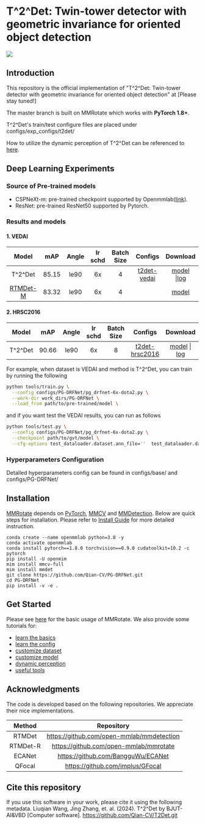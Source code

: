 # T^2^Det: Twin-tower detector with geometric invariance for oriented object detection

![](docs/Figure/Fig1.png)

## Introduction

This repository is the official implementation of "T^2^Det: Twin-tower detector with geometric invariance for oriented object detection" at [Please stay tuned!]

The master branch is built on MMRotate which works with **PyTorch 1.8+**.

T^2^Det's train/test configure files are placed under configs/exp_configs/t2det/

How to utilize the dynamic perception of T^2^Det can be referenced to [here](docs/en/tutorials/dynamic_perception.md).

## Deep Learning Experiments

### Source of Pre-trained models

* CSPNeXt-m: pre-trained checkpoint supported by Openmmlab([link](https://download.openmmlab.com/mmdetection/v3.0/rtmdet/cspnext_rsb_pretrain/cspnext-m_8xb256-rsb-a1-600e_in1k-ecb3bbd9.pth)).
* ResNet: pre-trained ResNet50 supported by Pytorch.

### Results and models


#### 1. VEDAI

|                    Model                     |  mAP  | Angle | lr schd | Batch Size |                           Configs                            |                           Download                           |
| :------------------------------------------: | :---: | :---: | :-----: | :--------: | :----------------------------------------------------------: | :----------------------------------------------------------: |
|                   T^2^Det                    | 85.15 | le90  |   6x    |     4      | [t2det-vedai](./configs\exp_configs\t2det\VEDAI\t2det_rtmdet_m-6x-vedai.py) | [model](https://drive.google.com/file/d/1SSPv49ms1Vs9tGHj48TZ3zdjqaVAWASo/view?usp=sharing) \|[log](./tools/work_dirs/PG-DRFNet/VEDAI_log.log) |
| [RTMDet-M](https://arxiv.org/abs/2212.07784) | 83.32 | le90  |   6x    |     4      |                                                              | [model](https://drive.google.com/file/d/1WCXqfqfS9sslkJ2OOk8A1RmxOteLShaV/view?usp=sharing) |

#### 2. HRSC2016

|  Model  |  mAP  | Angle | lr schd | Batch Size |                           Configs                            |                           Download                           |
| :-----: | :---: | :---: | :-----: | :--------: | :----------------------------------------------------------: | :----------------------------------------------------------: |
| T^2^Det | 90.66 | le90  |   6x    |     8      | [t2det-hrsc2016](./configs\exp_configs\t2det\hrsc\t2det_rtmdet_m-6x-hrsc.py) | [model](https://drive.google.com/file/d/1RT7sitAzAcmMcXiLQ4nYavxJBmvXoiBz/view?usp=sharing) \| [log](./tools/work_dirs/PG-DRFNet/DOTA_log.log) |


For example, when dataset is VEDAI and method is T^2^Det, you can train by running the following

```bash
python tools/train.py \
  --config configs/PG-DRFNet/pg_drfnet-6x-dota2.py \
  --work-dir work_dirs/PG-DRFNet \
  --load_from path/to/pre-trained/model \
```

and if you want test the VEDAI results, you can run  as follows

```bash
python tools/test.py \
  --config configs/PG-DRFNet/pg_drfnet-6x-dota2.py \
  --checkpoint path/to/gvt/model \
  --cfg-options test_dataloader.dataset.ann_file=''  test_dataloader.dataset.data_prefix.img_path=test/images/ test_evaluator.format_only=True test_evaluator.merge_patches=True test_evaluator.outfile_prefix='path/to/save_dir'
```

### Hyperparameters Configuration

Detailed hyperparameters config can be found in configs/base/ and configs/PG-DRFNet/

## Installation

[MMRotate](https://github.com/open-mmlab/mmrotate/tree/1.x) depends on [PyTorch](https://pytorch.org/), [MMCV](https://github.com/open-mmlab/mmcv) and [MMDetection](https://github.com/open-mmlab/mmdetection).
Below are quick steps for installation.
Please refer to [Install Guide](https://mmrotate.readthedocs.io/en/latest/install.html) for more detailed instruction.

```shell
conda create --name openmmlab python=3.8 -y
conda activate openmmlab
conda install pytorch==1.8.0 torchvision==0.9.0 cudatoolkit=10.2 -c pytorch
pip install -U openmim
mim install mmcv-full
mim install mmdet
git clone https://github.com/Qian-CV/PG-DRFNet.git
cd PG-DRFNet
pip install -v -e .
```

## Get Started

Please see [here](docs/en/get_started.md) for the basic usage of MMRotate.
We also provide some tutorials for:

- [learn the basics](docs/en/intro.md)
- [learn the config](docs/en/tutorials/customize_config.md)
- [customize dataset](docs/en/tutorials/customize_dataset.md)
- [customize model](docs/en/tutorials/customize_models.md)
- [dynamic perception](docs/en/tutorials/dynamic_perception.md)
- [useful tools](docs/en/tutorials/useful_tools.md)

## Acknowledgments

The code is developed based on the following repositories. We appreciate their nice implementations.

|  Method  |                Repository                 |
| :------: | :---------------------------------------: |
|  RTMDet  | https://github.com/open-mmlab/mmdetection |
| RTMDet-R |  https://github.com/open-mmlab/mmrotate   |
|  ECANet  |    https://github.com/BangguWu/ECANet     |
|  QFocal  |     https://github.com/implus/GFocal      |

## Cite this repository

If you use this software in your work, please cite it using the following metadata. Liuqian Wang, Jing Zhang, et. al. (2024). T^2^Det by BJUT-AI&VBD [Computer software]. https://github.com/Qian-CV/T2Det.git
